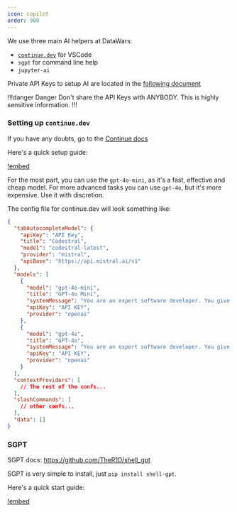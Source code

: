 ```yaml
---
icon: copilot
order: 900
---
```


We use three main AI helpers at DataWars:

* [`continue.dev`](https://docs.continue.dev/) for VSCode
* `sgpt` for command line help
* `jupyter-ai`

Private API Keys to setup AI are located in the [following document](https://docs.google.com/spreadsheets/d/1_98O2y8Qss4jvJadHo8Y7LLIoAdr785Rp7-zn9f35SA/edit?gid=0#gid=0)

!!!danger Danger
Don't share the API Keys with ANYBODY. This is highly sensitive information.
!!!


### Setting up `continue.dev`

If you have any doubts, go to the [Continue docs](https://docs.continue.dev/)

Here's a quick setup guide:

[!embed](https://www.loom.com/embed/3cbbd4bce27e44568ec3dea6fb7ebf95?sid=20008dcc-0856-4a98-87e4-02c964aab6cb)

For the most part, you can use the `gpt-4o-mini`, as it's a fast, effective and cheap model. For more advanced tasks you can use `gpt-4o`, but it's more expensive. Use it with discretion.

The config file for continue.dev will look something like:

```json
{
  "tabAutocompleteModel": {
    "apiKey": "API Key",
    "title": "Codestral",
    "model": "codestral-latest",
    "provider": "mistral",
    "apiBase": "https://api.mistral.ai/v1"
  },
  "models": [
    {
      "model": "gpt-4o-mini",
      "title": "GPT-4o Mini",
      "systemMessage": "You are an expert software developer. You give helpful and concise responses.",
      "apiKey": "API KEY",
      "provider": "openai"
    },
    {
      "model": "gpt-4o",
      "title": "GPT-4o",
      "systemMessage": "You are an expert software developer. You give helpful and concise responses.",
      "apiKey": "API KEY",
      "provider": "openai"
    }
  ],
  "contextProviders": [
    // The rest of the confs...
  ],
  "slashCommands": [
    // other confs...
  ],
  "data": []
}
```

### SGPT

SGPT docs: https://github.com/TheR1D/shell_gpt

SGPT is very simple to install, just `pip install shell-gpt`.

Here's a quick start guide:

[!embed](https://www.loom.com/embed/1f6d7fd679d94d91a57e78b0ed514d61?sid=cc3b0bfa-0c1f-4add-b434-b27fc480d124)
